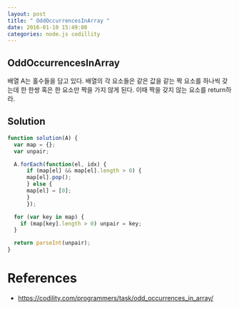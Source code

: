 ```yaml
---
layout: post
title: " OddOccurrencesInArray "
date: 2016-01-10 15:49:08
categories: node.js codillity
---
```


## OddOccurrencesInArray  
배열 A는 홀수들을 담고 있다. 배열의 각 요소들은 같은 값을 같는 짝 요소를 하나씩 갖는데 한 한쌍 혹은 한 요소만 짝을 가지 않게 된다.  이때 짝을 갖지 않는 요소를 return하라.  

## Solution   

```javascript
function solution(A) {
  var map = {};
  var unpair;

  A.forEach(function(el, idx) {
      if (map[el] && map[el].length > 0) {
      map[el].pop();
      } else {
      map[el] = [0];   
      }
      });

  for (var key in map) {
    if (map[key].length > 0) unpair = key;
  }

  return parseInt(unpair);
}


```

# References  
- https://codility.com/programmers/task/odd_occurrences_in_array/
